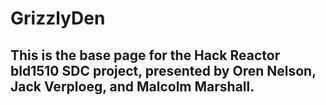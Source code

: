 # GrizzlyDen

## This is the base page for the Hack Reactor bld1510 SDC project, presented by Oren Nelson, Jack Verploeg, and Malcolm Marshall.
